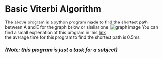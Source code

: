 # Basic Viterbi Algorithm
The above program is a python program made to find the shortest path between A and E for the graph below or similar one:
![graph image](https://img2020.cnblogs.com/blog/358062/202007/358062-20200705185921011-1540253843.png)
You can find a small explenation of this program in this [link](https://www.cnblogs.com/hbuwyg/p/13247135.html)  
the average time for this program to find the shortest path is 0.5ms
### _(Note: this program is just a task for a subject)_
